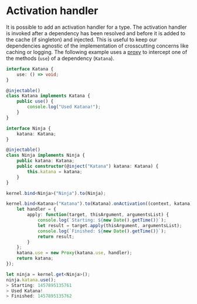 # Activation handler

It is possible to add an activation handler for a type. The activation handler is 
invoked after a dependency has been resolved and before it is added to the cache 
(if singleton) and injected. This is useful to keep our dependencies agnostic of 
the implementation of crosscutting concerns like caching or logging. The following 
example uses a [proxy](https://developer.mozilla.org/en-US/docs/Web/JavaScript/Reference/Global_Objects/Proxy) 
to intercept one of the methods (`use`) of a dependency (`Katana`).

```ts
interface Katana {
    use: () => void;
}

@injectable()
class Katana implements Katana {
    public use() {
        console.log("Used Katana!");
    }
}

interface Ninja {
    katana: Katana;
}

@injectable()
class Ninja implements Ninja {
    public katana: Katana;
    public constructor(@inject("Katana") katana: Katana) {
        this.katana = katana;
    }
}
```

```ts
kernel.bind<Ninja>("Ninja").to(Ninja);

kernel.bind<Katana>("Katana").to(Katana).onActivation((context, katana) => {
    let handler = {
        apply: function(target, thisArgument, argumentsList) {
            console.log(`Starting: ${new Date().getTime()}`);
            let result = target.apply(thisArgument, argumentsList);
            console.log(`Finished: ${new Date().getTime()}`);
            return result;
        }
    };
    katana.use = new Proxy(katana.use, handler);
    return katana;
});
```

```ts
let ninja = kernel.get<Ninja>();
ninja.katana.use();
> Starting: 1457895135761
> Used Katana!
> Finished: 1457895135762
```
